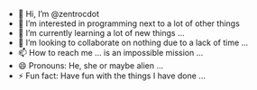 - 👋 Hi, I’m @zentrocdot
- 👀 I’m interested in programming next to a lot of other things
- 🌱 I’m currently learning a lot of new things ...
- 💞️ I’m looking to collaborate on nothing due to a lack of time ...
- 📫 How to reach me ... is an impossible mission ...
- 😄 Pronouns: He, she or maybe alien ...
- ⚡ Fun fact: Have fun with the things I have done ...

<!---
zentrocdot/zentrocdot is a ✨ special ✨ repository because its `README.md` (this file) appears on your GitHub profile.
You can click the Preview link to take a look at your changes.
--->
